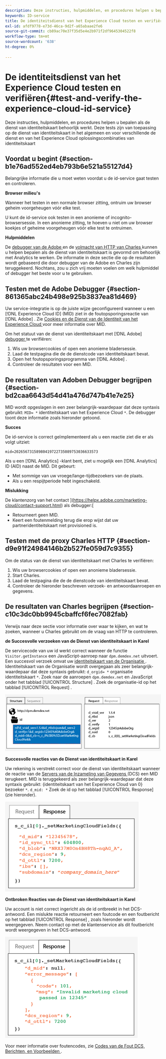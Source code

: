```yaml
---
description: Deze instructies, hulpmiddelen, en procedures helpen u bepalen als de dienst van identiteitskaart behoorlijk werkt. Deze tests zijn van toepassing op de dienst van identiteitskaart in het algemeen en voor verschillende de dienst en van het Experience Cloud oplossingscombinaties van identiteitskaart
keywords: ID-service
title: De identiteitsdienst van het Experience Cloud testen en verifiëren
exl-id: afdf9778-e73d-46ca-9d2f-a65abaae2fe6
source-git-commit: cb89ac70e37f35d5e4e2b971f2df9645304522f8
workflow-type: tm+mt
source-wordcount: '638'
ht-degree: 0%

---
```


# De identiteitsdienst van het Experience Cloud testen en verifiëren{#test-and-verify-the-experience-cloud-id-service}

Deze instructies, hulpmiddelen, en procedures helpen u bepalen als de dienst van identiteitskaart behoorlijk werkt. Deze tests zijn van toepassing op de dienst van identiteitskaart in het algemeen en voor verschillende de dienst en van het Experience Cloud oplossingscombinaties van identiteitskaart

## Voordat u begint {#section-b1e76ad552ed4eb793b6e521a55127d4}

Belangrijke informatie die u moet weten voordat u de id-service gaat testen en controleren.

**Browser milieu&#39;s**

Wanneer het testen in een normale browser zitting, ontruim uw browser geheim voorgeheugen vóór elke test.

U kunt de id-service ook testen in een anonieme of incognito-browsersessie. In een anonieme zitting, te hoeven u niet om uw browser koekjes of geheime voorgeheugen vóór elke test te ontruimen.

**Hulpmiddelen**

De [ debugger van de Adobe ](https://experienceleague.adobe.com/docs/analytics/implementation/validate/debugger.html) en de [ volmacht van HTTP van Charles ](https://www.charlesproxy.com/) kunnen u helpen bepalen als de dienst van identiteitskaart is gevormd om behoorlijk met Analytics te werken. De informatie in deze sectie die op de resultaten wordt gebaseerd die door debugger van de Adobe en Charles zijn teruggekeerd. Nochtans, zou u zich vrij moeten voelen om welk hulpmiddel of debugger het beste voor u te gebruiken.

## Testen met de Adobe Debugger {#section-861365abc24b498e925b3837ea81d469}

Uw service-integratie is op de juiste wijze geconfigureerd wanneer u een [!DNL Experience Cloud ID] (MID) ziet in de foutopsporingsreactie van [!DNL Adobe] . Zie [ Cookies en de Dienst van de Identiteit van het Experience Cloud ](../introduction/cookies.md) voor meer informatie over MID.

Om het statuut van de dienst van identiteitskaart met [!DNL Adobe] [ debugger ](https://experienceleague.adobe.com/docs/analytics/implementation/validate/debugger.html) te verifiëren:

1. Wis uw browsercookies of open een anonieme bladersessie.
1. Laad de testpagina die de de dienstcode van identiteitskaart bevat.
1. Open het foutopsporingsprogramma van [!DNL Adobe] .
1. Controleer de resultaten voor een MID.

## De resultaten van Adoben Debugger begrijpen {#section-bd2caa6643d54d41a476d747b41e7e25}

MID wordt opgeslagen in een zeer belangrijk-waardepaar dat deze syntaxis gebruikt: `MID= *` identiteitskaart van het Experience Cloud `*`. De debugger toont deze informatie zoals hieronder getoond.

**Succes**

De id-service is correct geïmplementeerd als u een reactie ziet die er als volgt uitziet:

```
mid=20265673158980419722735089753036633573
```

Als u een [!DNL Analytics] -klant bent, ziet u mogelijk een [!DNL Analytics] ID (AID) naast de MID. Dit gebeurt:

* Met sommige van uw vroege/lange-tijdbezoekers van de plaats.
* Als u een respijtperiode hebt ingeschakeld.

**Mislukking**

De klantenzorg van het contact ](https://helpx.adobe.com/marketing-cloud/contact-support.html) als debugger:[

* Retourneert geen MID.
* Keert een foutenmelding terug die erop wijst dat uw partneridentiteitskaart niet provisioned is.

## Testen met de proxy Charles HTTP {#section-d9e91f24984146b2b527fe059d7c9355}

Om de status van de dienst van identiteitskaart met Charles te verifiëren:

1. Wis uw browsercookies of open een anonieme bladersessie.
1. Start Charles.
1. Laad de testpagina die de de dienstcode van identiteitskaart bevat.
1. Controleer de hieronder beschreven verzoek- en antwoordaanroepen en gegevens.

## De resultaten van Charles begrijpen {#section-c10c3dc0bb9945cbaffcf6fec7082fab}

Verwijs naar deze sectie voor informatie over waar te kijken, en wat te zoeken, wanneer u Charles gebruikt om de vraag van HTTP te controleren.

**de Succesvolle verzoeken van de Dienst van identiteitskaart in Karel**

De servicecode van uw id werkt correct wanneer de functie `Visitor.getInstance` een JavaScript-aanroep naar `dpm.demdex.net` uitvoert. Een succesvol verzoek omvat uw [ identiteitskaart van de Organisatie ](../reference/requirements.md#section-a02f537129a64ffbb690d5738d360c26). Identiteitskaart van de Organisatie wordt overgegaan als zeer belangrijk-waardepaar dat deze syntaxis gebruikt: `d_orgid= *` organisatie identiteitskaart `*`. Zoek naar de aanroepen `dpm.demdex.net` en JavaScript onder het tabblad [!UICONTROL Structure] . Zoek de organisatie-id op het tabblad [!UICONTROL Request] .

![](assets/charles_request.png)

**Succesvolle reacties van de Dienst van identiteitskaart in Karel**

Uw rekening is verstrekt correct voor de dienst van identiteitskaart wanneer de reactie van de [ Servers van de Inzameling van Gegevens ](https://experienceleague.adobe.com/docs/audience-manager/user-guide/reference/system-components/components-data-collection.html) (DCS) een MID terugkeert. MID is teruggekeerd als zeer belangrijk-waardepaar dat deze syntaxis gebruikt: {identiteitskaart van het Experience Cloud van 0} bezoeker `*`. `d_mid: *` Zoek de id op het tabblad [!UICONTROL Response] (zie hieronder).

![](assets/charles_response_success.png)

**Ontbroken Reacties van de Dienst van identiteitskaart in Karel**

Uw account is niet correct ingericht als de id ontbreekt in het DCS-antwoord. Een mislukte reactie retourneert een foutcode en een foutbericht op het tabblad [!UICONTROL Response] , zoals hieronder wordt weergegeven. Neem contact op met de klantenservice als dit foutbericht wordt weergegeven in het DCS-antwoord.

![](assets/charles_response_unsuccessful.png)

Voor meer informatie over foutencodes, zie [ Codes van de Fout DCS, Berichten, en Voorbeelden ](https://experienceleague.adobe.com/docs/audience-manager/user-guide/api-and-sdk-code/dcs/dcs-api-reference/dcs-error-codes.html).
